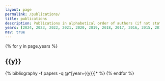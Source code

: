 ```yaml
---
layout: page
permalink: /publications/
title: publications
description: Publications in alphabetical order of authors (if not stated differently with an asterisk). Preprints included and marked as such (i.e., EPRINT).
years: [2024, 2023, 2022, 2021, 2020, 2019, 2018, 2017, 2016, 2015, 2014, 2013]
nav: true
---
```


<div class="publications">

{% for y in page.years %}
  <h2 class="year">{{y}}</h2>
  {% bibliography -f papers -q @*[year={{y}}]* %}
{% endfor %}

</div>